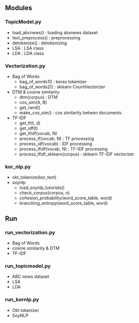 
## Modules

### TopicModel.py

- load_abcnews() : loading absnews dataset
- text_preprocess() : preprocessing
- detokenize() : detokenizing
- LSA : LSA class
- LDA : LDA class


### Vectorization.py

- Bag of Words
	- bag_of_words1() : keras tokenizer
	- bag_of_words2() : sklearn CountVectorizer
- DTM & cosine similarity
	- dtm(corpus) : DTM
	- cos_sim(A, B)
	- get_rand()
	- make_cos_sim() : cos similarity betwen documents
- TF-IDF
	- get_tf(t, d)
	- get_idf(t)
	- get_tfidf(vocab, N)
	- process_tf(vocab, N) : TF processing
	- process_idf(vocab) : IDF processing
	- process_tfidf(vocab, N) : TF-IDF processing
	- process_tfidf_sklearn(corpus) : sklearn TF-IDF vectorizer


### kor_nlp.py

- okt_tokenize(kor_text)
- soynlp
	- load_soynlp_tutorials()
	- check_corpus(corpus, n)
	- cohesion_probability(word_score_table, word)
	- branching_entropy(word_score_table, word)


## Run

### run_vectorization.py

- Bag of Words
- cosine similarity & DTM
- TF-IDF

### run_topicmodel.py

- ABC news dataset
- LSA
- LDA

### run_kornlp.py

- Okt tokenizer
- SoyNLP
